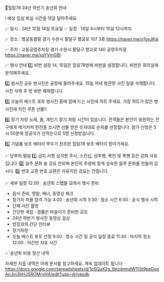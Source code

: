 🌈힐링78 24년 하반기 송년회 안내

ℹ️ 예상 입실 퇴실 시간을 댓글 달아주세요.

✅️ 일시 : 24년 12월 14일 토요일
✅️ 일정 : 14일 4시부터 15일 12시까지

✅️ 장소 : 행궁동캠핑
경기 수원시 팔달구 행궁로 107 3층
https://naver.me/x1gvJKsI

✅️ 주차 : 교동공영주차장
경기 수원시 팔달구 향교로 140 공영주차장
https://naver.me/xsYVmGBl

✅️ 행사 안내
1️⃣ 비번 설정
14, 15일은 힐링78방에 비번을 설정합니다.
비번은 회의실에 문의해주세요.

2️⃣ 벙사진 공유
벙사진은 공창에 올려주세요.
15일 저녁 벙관련 사진 일괄 삭제합니다.
사진 삭제 후 방 비번 해제합니다.

3️⃣ 오늘의 베스트 포토
벙사진 중에 맘에 드는 사진에 하트 주세요.
가장 하트가 많은 벙사진에 치킨 쿠폰 선물!!

4️⃣ 장기 자랑
노래, 춤, 개인기 장기 자랑 시간이 있습니다.
관객들은 본인이 응원하는 친구에게 메가커피 한잔을 쏘시면 선물 받은 숫자대로 순위를 선정합니다.
참가 신청은 5시 50분에 창공이가 선착순으로 5명 신청받습니다.

5️⃣ 기념품 보조 배터리
쭈우가 찬조한 힐링78 보조 배터리 받아가세요.

✅️ 당부의 말씀
1️⃣ 금지 사항
심각한 주사, 스킨십, 성추행, 폭언 및 폭행 등은 강퇴 사유입니다.
2️⃣ 음주 문화
술 강요 안되며 본인의 주량에 맞게 성숙한 음주 문화를 만들어 갑시다.
3️⃣ 번호 교환
번호 교환은 자유지만 강요는 안됩니다.

✅️ 세부 일정
12:00 : 송년회 스텝들 모여서 행사 준비
- 음식 준비, 명찰, 배너, 동영상 체크
- 참가자 자율 참석 가능
4:00 : 송년회 시작
5:30 : 청소 시간
6:00 : 공식 행사 시작
- 단체 사진 촬영
- 간단한 게임 : 경품은 마을이가 준비한 로또
- 24년 하반기 벙사진 동영상 감상
- 방장과의 간단 인터뷰
- 장기자랑
- 오늘 베스트 포토 선정
9:00 : 청소 시간 및 공식 일정 종료
11:30 : 마지막 청소
12:00 : 야간반 자유 시간

✅️ 송년회 비용 정산 내역

자세한 지출 내역은 아래 문서를 참고하세요.
계속 업데이트 됩니다
https://docs.google.com/spreadsheets/d/1p5QaX2g_tbtzdmndW113t9peGqxAnJm3hHJSROMryH4/edit?usp=drivesdk
